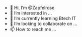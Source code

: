 - 👋 Hi, I’m @Zapfelrose
- 👀 I’m interested in ...
- 🌱 I’m currently learning Btech IT
- 💞️ I’m looking to collaborate on ...
- 📫 How to reach me ...

<!---
Zapfelrose/Zia is a ✨ special ✨ repository because its `README.md` (this file) appears on your GitHub profile.
You can click the Preview link to take a look at your changes.
--->
